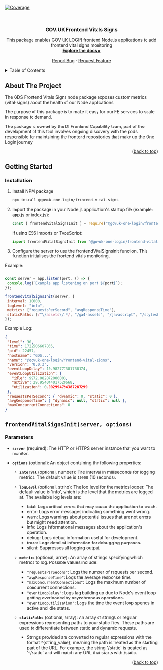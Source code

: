 <!-- Improved compatibility of back to top link: See: https://github.com/othneildrew/Best-README-Template/pull/73 -->

[![Coverage](https://sonarcloud.io/api/project_badges/measure?project=govuk-one-login_frontend-vital-signs&metric=coverage)](https://sonarcloud.io/summary/overall?id=govuk-one-login_frontend-vital-signs)

<a name="readme-top"></a>

<!-- PROJECT LOGO -->
<br />
<div align="center">
  
<h3 align="center">GOV.UK Frontend Vitals Signs</h3>
  <p align="center">
  This package enables GOV UK LOGIN frontend Node.js applications to add frontend vital signs monitoring
    <br />
    <a href=""><strong>Explore the docs »</strong></a>
    <br />
    <br />
    <a href="https://github.com/govuk-one-login/govuk-one-login-frontend/issues">Report Bug</a>
    ·
    <a href="https://github.com/govuk-one-login/govuk-one-login-frontend/issues">Request Feature</a>
  </p>
</div>

<!-- TABLE OF CONTENTS -->
<details>
  <summary>Table of Contents</summary>
  <ol>
    <li>
      <a href="#about-the-project">About The Project</a>
    </li>
    <li>
      <a href="#getting-started">Getting Started</a>
      <ul>
        <li><a href="#installation">Installation</a></li>
      </ul>
    </li>
     <li><a href="#frontendvitalsinitserver-options">`frontendVitalsInit(server, options)`</a></li>
  </ol>
</details>

## About The Project

The GDS Frontend Vitals Signs node package exposes custom metrics (vital-signs) about the health of our Node applications.

The purpose of this package is to make it easy for our FE services to scale in response to demand.

The package is owned by the DI Frontend Capability team, part of the development of this tool involves ongoing discovery with the pods responsible for maintaining the frontend repositories that make up the One Login journey. 

<p align="right">(<a href="#readme-top">back to top</a>)</p>

<!-- GETTING STARTED -->

## Getting Started

### Installation

1. Install NPM package

   ```sh
   npm install @govuk-one-login/frontend-vital-signs
   ```
2. Import the package in your Node.js application's startup file (example: app.js or index.js):

   ```js
   const { frontendVitalSignsInit } = require("@govuk-one-login/frontend-vital-signs");
   ```

   If using ES6 Imports or TypeScript:

   ```ts
   import frontendVitalSignsInit from "@govuk-one-login/frontend-vital-signs";
   ```

3. Configure the server to use the frontendVitalSignsInit function. This function initialises the frontend vitals monitoring.

  Example:

   ```js

  const server = app.listen(port, () => {
    console.log(`Example app listening on port ${port}`);
  });
  
  frontendVitalSignsInit(server, {
    interval: 10000, 
    logLevel: "info",
    metrics: ["requestsPerSecond", "avgResponseTime"],
    staticPaths: [/^\/assets\/.*/, "/ga4-assets", "/javascript", "/stylesheets"], 
  });

   ```

  Example Log:

   ```json
  {
    "level": 30,
    "time": 1722506607855,
    "pid": 22457,
    "hostname": "GDS...",
    "name": "@govuk-one-login/frontend-vital-signs",
    "version": "0.0.3",
    "eventLoopDelay": 10.982777381738174,
    "eventLoopUtilization": {
      "idle": 9972.082872000003,
      "active": 29.954044017529668,
      "utilization": 0.002994794387287299
    },
    "requestsPerSecond": { "dynamic": 0, "static": 0 },
    "avgResponseTime": { "dynamic": null, "static": null },
    "maxConcurrentConnections": 0
  }


   ```

 
## `frontendVitalSignsInit(server, options)`

### Parameters

- **`server`** (required): 
  The HTTP or HTTPS server instance that you want to monitor.

- **`options`** (optional): 
  An object containing the following properties:
  
  - **`interval`** (optional, number): 
    The interval in milliseconds for logging metrics. The default value is `10000` (10 seconds).

  - **`logLevel`** (optional, string):
    The log level for the metrics logger. The default value is 'info', which is the level that the metrics are logged at. The available log levels are:
    - fatal: Logs critical errors that may cause the application to crash.
    - error: Logs error messages indicating something went wrong.
    - warn: Logs warnings about potential issues that are not errors but might need attention.
    - info: Logs informational messages about the application's operation.
    - debug: Logs debug information useful for development.
    - trace: Logs detailed information for debugging purposes.
    - silent: Suppresses all logging output.

  - **`metrics`** (optional, array): 
    An array of strings specifying which metrics to log. Possible values include:
    - `"requestsPerSecond"`: Logs the number of requests per second.
    - `"avgResponseTime"`: Logs the average response time.
    - `"maxConcurrentConnections"`: Logs the maximum number of concurrent connections.
    - `"eventLoopDelay"`: Logs lag building up due to Node's event loop getting overloaded by asynchronous operations.
    - `"eventLoopUtilization"`: Logs the time the event loop spends in active and idle states.

  - **`staticPaths`** (optional, array): 
    An array of strings or regular expressions representing paths to your static files. These paths are used to differentiate between static and dynamic requests.
    
    - Strings provided are converted to regular expressions with the format ^{string_value}, meaning the path is treated as the starting part of the URL. For example, the string '/static' is treated as '^/static' and will match any URL that starts with /static.

<p align="right">(<a href="#readme-top">back to top</a>)</p>

